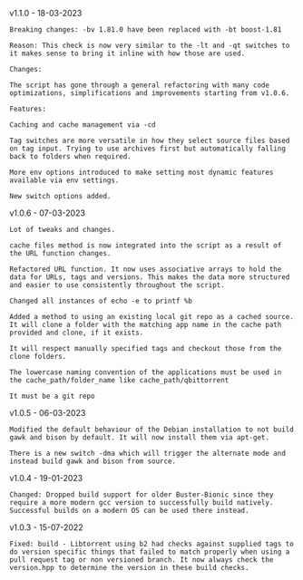 v1.1.0 - 18-03-2023

	Breaking changes: -bv 1.81.0 have been replaced with -bt boost-1.81

	Reason: This check is now very similar to the -lt and -qt switches to it makes sense to bring it inline with how those are used.

	Changes:

	The script has gone through a general refactoring with many code optimizations, simplifications and improvements starting from v1.0.6.

	Features:

	Caching and cache management via -cd

	Tag switches are more versatile in how they select source files based on tag input. Trying to use archives first but automatically falling back to folders when required.

	More env options introduced to make setting most dynamic features available via env settings.

	New switch options added.

v1.0.6 - 07-03-2023

	Lot of tweaks and changes.

	cache files method is now integrated into the script as a result of the URL function changes.

	Refactored URL function. It now uses associative arrays to hold the data for URLs, tags and versions. This makes the data more structured and easier to use consistently throughout the script.

	Changed all instances of echo -e to printf %b

	Added a method to using an existing local git repo as a cached source. It will clone a folder with the matching app name in the cache path provided and clone, if it exists.

	It will respect manually specified tags and checkout those from the clone folders.

	The lowercase naming convention of the applications must be used in the cache_path/folder_name like cache_path/qbittorrent

	It must be a git repo


v1.0.5 - 06-03-2023

	Modified the default behaviour of the Debian installation to not build gawk and bison by default. It will now install them via apt-get.

	There is a new switch -dma which will trigger the alternate mode and instead build gawk and bison from source.

v1.0.4 - 19-01-2023

	Changed: Dropped build support for older Buster-Bionic since they require a more modern gcc version to successfully build natively. Successful builds on a modern OS can be used there instead.

v1.0.3 - 15-07-2022

	Fixed: build - Libtorrent using b2 had checks against supplied tags to do version specific things that failed to match properly when using a pull request tag or non versioned branch. It now always check the version.hpp to determine the version in these build checks.
